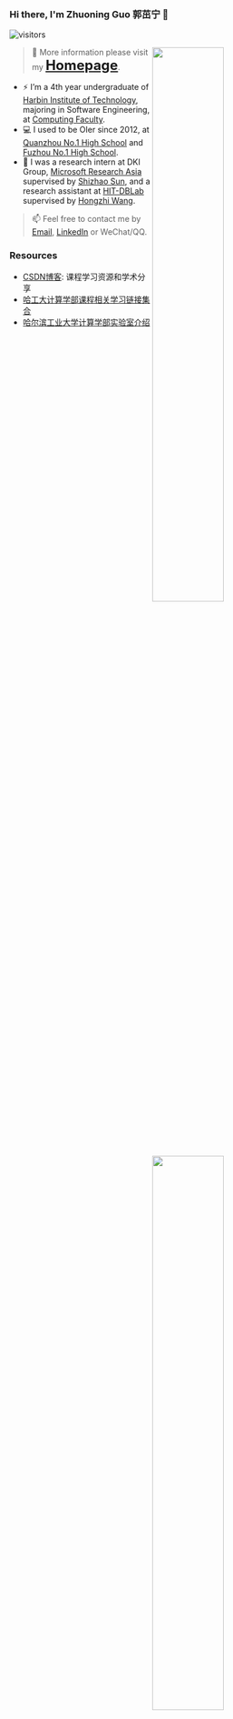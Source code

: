 ### Hi there, I'm Zhuoning Guo 郭茁宁 👋

![visitors](https://visitor-badge.glitch.me/badge?page_id=gzn00417.gzn00417.README)

<img align="right" width="50%" src="https://github-readme-stats.vercel.app/api?username=gzn00417&show_icons=true">

<img align="right" width="50%" src="https://github-readme-stats.vercel.app/api/top-langs/?username=gzn00417&layout=compact">

> 💬 More information please visit my <font size=5>**<u>[Homepage](https://gzn00417.github.io/)</u>**</font>.

- ⚡ I’m a 4th year undergraduate of [Harbin Institute of Technology](http://www.hit.edu.cn/), majoring in Software Engineering, at [Computing Faculty](http://cs.hit.edu.cn/).
- 💻 I used to be OIer since 2012, at [Quanzhou No.1 High School](http://www.qz1z.com/) and [Fuzhou No.1 High School](http://www.fzyz.net/).
- 🌱 I was a research intern at DKI Group, [Microsoft Research Asia](https://www.msra.cn/) supervised by [Shizhao Sun](https://www.linkedin.com/in/%E8%AF%97%E6%98%AD-%E5%AD%99-771b42141/), and a research assistant at [HIT-DBLab](http://cs.hit.edu.cn/2018/1126/c11289a218419/page.htm) supervised by [Hongzhi Wang](http://homepage.hit.edu.cn/wang).

> 📫 Feel free to contact me by [Email](gzn00417@outlook.com), [LinkedIn](https://www.linkedin.com/in/zhuoning-guo-08949b194) or WeChat/QQ.

### Resources

- [CSDN博客](https://blog.csdn.net/gzn00417): 课程学习资源和学术分享
- [哈工大计算学部课程相关学习链接集合](https://github.com/gzn00417/HIT-CS-Courses)
- [哈尔滨工业大学计算学部实验室介绍](https://github.com/gzn00417/HIT-CS-Labs)


<!--
**gzn00417/gzn00417** is a ✨ _special_ ✨ repository because its `README.md` (this file) appears on your GitHub profile.

Here are some ideas to get you started:

- 🔭 I’m currently working on ...
- 🌱 I’m currently learning ...
- 👯 I’m looking to collaborate on ...
- 🤔 I’m looking for help with ...
- 💬 Ask me about ...
- 📫 How to reach me: ...
- 😄 Pronouns: ...
- ⚡ Fun fact: ...
-->
